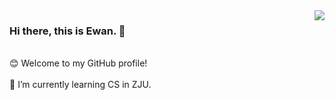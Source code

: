 <img align='right' src="https://github-readme-stats.vercel.app/api?username=Ewan-K&hide_border=true&show_icons=true&theme=dracula">

### Hi there, this is Ewan. 👋
<br>
😊 Welcome to my GitHub profile!
<br><br>
🌱 I’m currently learning CS in ZJU.

